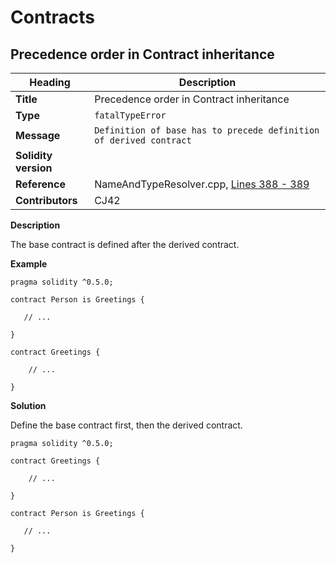 # Contracts

## Precedence order in Contract inheritance

|Heading|Description|
|-|-|
|**Title**|Precedence order in Contract inheritance|
|**Type**|`fatalTypeError`|
|**Message**|```Definition of base has to precede definition of derived contract```|
|**Solidity version**||
|**Reference**|NameAndTypeResolver.cpp, [Lines 388 - 389](https://github.com/ethereum/solidity/blob/f05805c955f73fd2ea1d14dc9edf14b472631b17/libsolidity/analysis/NameAndTypeResolver.cpp#L388-L389)|
|**Contributors**|CJ42|


**Description**

The base contract is defined after the derived contract.

**Example**

```solidity
pragma solidity ^0.5.0;

contract Person is Greetings {
    
   // ...
   
}

contract Greetings {
    
    // ...
    
}
```

**Solution**

Define the base contract first, then the derived contract.

```solidity
pragma solidity ^0.5.0;

contract Greetings {
    
    // ...
    
}

contract Person is Greetings {
    
   // ...
   
}
```